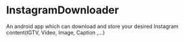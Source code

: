 # InstagramDownloader
An android app which can download and store your desired Instagram content(IGTV, Video, Image, Caption ,...)
